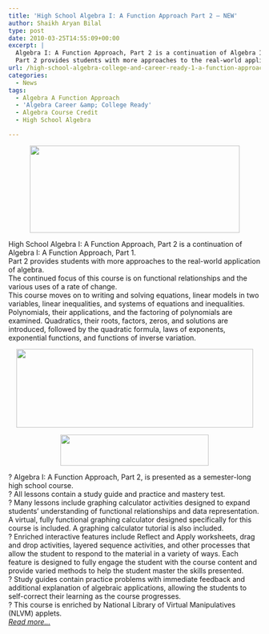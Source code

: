 ```yaml
---
title: 'High School Algebra I: A Function Approach Part 2 – NEW'
author: Shaikh Aryan Bilal
type: post
date: 2010-03-25T14:55:09+00:00
excerpt: |
  Algebra I: A Function Approach, Part 2 is a continuation of Algebra I: A Function Approach, Part 1.
  Part 2 provides students with more approaches to the real-world application of algebra.
url: /high-school-algebra-college-and-career-ready-1-a-function-approach-part-2-new/
categories:
  - News
tags:
  - Algebra A Function Approach
  - 'Algebra Career &amp; College Ready'
  - Algebra Course Credit
  - High School Algebra

---
```

<p style="text-align: center;">
  <a href="http://www.amered.com/awl_cur_ma_algebraIpartII.php"><img loading="lazy" class="aligncenter size-full wp-image-2348" title="Algebra High School - College & Career Ready" src="http://www.backbonecommunications.com/wp-content/uploads/Algebra-High-Schol-.png" alt="" width="419" height="174" /></a>
</p>

High School Algebra I: A Function Approach, Part 2 is a continuation of Algebra I: A Function Approach, Part 1.  
Part 2 provides students with more approaches to the real-world application of algebra.  
The continued focus of this course is on functional relationships and the various uses of a rate of change.  
This course moves on to writing and solving equations, linear models in two variables, linear inequalities, and systems of equations and inequalities. Polynomials, their applications, and the factoring of polynomials are examined. Quadratics, their roots, factors, zeros, and solutions are introduced, followed by the quadratic formula, laws of exponents, exponential functions, and functions of inverse variation.

<p style="text-align: center;">
  <a href="http://www.amered.com/awl_cur_ma_algebraIpartII.php"><img loading="lazy" class="aligncenter size-full wp-image-2349" title="Sample Curriculum Algebra High School College & Career Ready" src="http://www.backbonecommunications.com/wp-content/uploads/Sample-Curriculum-Algebra-High-School.png" alt="" width="473" height="157" /></a>
</p>

<p style="text-align: center;">
  <a href="http://www.amered.com/awl_cur_ma_algebraIpartII.php"><img loading="lazy" class="aligncenter size-full wp-image-2345" title="Course Features" src="http://www.backbonecommunications.com/wp-content/uploads/Course-Features.png" alt="" width="296" height="62" /></a>
</p>

? Algebra I: A Function Approach, Part 2, is presented as a semester-long high school course.  
? All lessons contain a study guide and practice and mastery test.  
? Many lessons include graphing calculator activities designed to expand students&#8217; understanding of functional relationships and data representation. A virtual, fully functional graphing calculator designed specifically for this course is included. A graphing calculator tutorial is also included.  
? Enriched interactive features include Reflect and Apply worksheets, drag and drop activities, layered sequence activities, and other processes that allow the student to respond to the material in a variety of ways. Each feature is designed to fully engage the student with the course content and provide varied methods to help the student master the skills presented.  
? Study guides contain practice problems with immediate feedback and additional explanation of algebraic applications, allowing the students to self-correct their learning as the course progresses.  
? This course is enriched by National Library of Virtual Manipulatives (NLVM) applets.  
_<a href="http://www.amered.com/awl_cur_ma_algebraIpartII.php" target="_blank" rel="noopener">Read more&#8230;</a>_